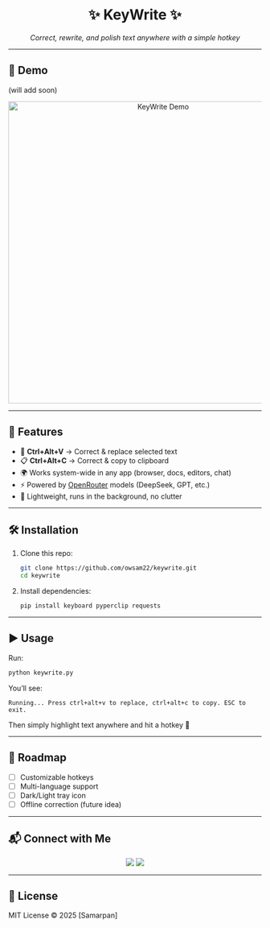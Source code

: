 <h1 align="center">✨ KeyWrite ✨</h1>
<p align="center">
  <em>Correct, rewrite, and polish text anywhere with a simple hotkey</em>
</p>

---

## 🎥 Demo
(will add soon)
<p align="center">
  <!-- Replace with your gif/mp4 later -->
  <img src="demo.gif" alt="KeyWrite Demo" width="600">
</p>

---

## 🚀 Features
- 🔑 **Ctrl+Alt+V** → Correct & replace selected text  
- 📋 **Ctrl+Alt+C** → Correct & copy to clipboard  
- 🌍 Works system-wide in any app (browser, docs, editors, chat)  
- ⚡ Powered by [OpenRouter](https://openrouter.ai) models (DeepSeek, GPT, etc.)  
- 🎯 Lightweight, runs in the background, no clutter  

---

## 🛠️ Installation

1. Clone this repo:
   ```bash
   git clone https://github.com/owsam22/keywrite.git
   cd keywrite
   ```
   



2. Install dependencies:

   ```bash
   pip install keyboard pyperclip requests
   ```



---

## ▶️ Usage

Run:

```bash
python keywrite.py
```

You’ll see:

```
Running... Press ctrl+alt+v to replace, ctrl+alt+c to copy. ESC to exit.
```

Then simply highlight text anywhere and hit a hotkey 🚀

---

## 🌟 Roadmap

* [ ] Customizable hotkeys
* [ ] Multi-language support
* [ ] Dark/Light tray icon
* [ ] Offline correction (future idea)

---

## 📬 Connect with Me

<p align="center">
  <a href="https://github.com/owsam22"><img src="https://img.shields.io/badge/GitHub-000?logo=github&logoColor=white" /></a>
  <a href="https://www.linkedin.com/in/samarpan22"><img src="https://img.shields.io/badge/LinkedIn-0077B5?logo=linkedin&logoColor=white" /></a>
</p>

---

## 📜 License

MIT License © 2025 \[Samarpan]
